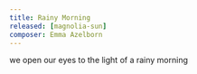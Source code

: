 ```yaml
---
title: Rainy Morning
released: [magnolia-sun]
composer: Emma Azelborn
---
```


we open our eyes to the light of a rainy morning  